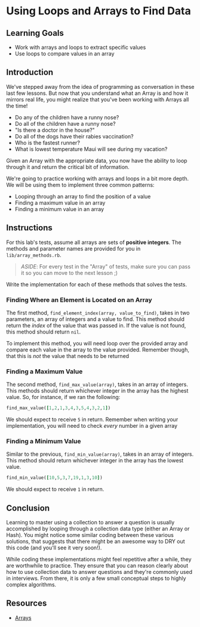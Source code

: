  # Using Loops and Arrays to Find Data

## Learning Goals

- Work with arrays and loops to extract specific values
- Use loops to compare values in an array

## Introduction

We've stepped away from the idea of programming as conversation in these last
few lessons. But now that you understand what an Array is and how it mirrors
real life, you might realize that you've been working with Arrays all the time!

* Do any of the children have a runny nose?
* Do all of the children have a runny nose?
* "Is there a doctor in the house?"
* Do all of the dogs have their rabies vaccination?
* Who is the fastest runner?
* What is lowest temperature Maui will see during my vacation?

Given an Array with the appropriate data, you now have the ability to loop
through it and return the critical bit of information.

We're going to practice working with arrays and loops in a bit
more depth. We will be using them to implement three common patterns:

- Looping through an array to find the position of a value
- Finding a maximum value in an array
- Finding a minimum value in an array

## Instructions

For this lab's tests, assume all arrays are sets of **positive integers**. The
methods and parameter names are provided for you in `lib/array_methods.rb`.

> *ASIDE*: For every test in the "Array" of tests, make sure you can pass it so
> you can move to the next lesson ;)

Write the implementation for each of these methods that solves the tests.

### Finding Where an Element is Located on an Array

The first method, `find_element_index(array, value_to_find)`, takes in two
parameters, an array of integers and a value to find. This method should
return the _index_ of the value that was passed in. If the value is not found,
this method should return `nil`.

To implement this method, you will need loop over the provided array and compare
each value in the array to the value provided. Remember though, that this is
_not_ the value that needs to be returned

### Finding a Maximum Value

The second method, `find_max_value(array)`, takes in an array of integers. This
methods should return whichever integer in the array has the highest value. So,
for instance, if we ran the following:

```ruby
find_max_value([1,2,1,3,4,3,5,4,3,2,1])
```

We should expect to receive `5` in return. Remember when writing your
implementation, you will need to check _every_ number in a given array

### Finding a Minimum Value

Similar to the previous, `find_min_value(array)`, takes in an array of integers.
This method should return whichever integer in the array has the lowest value.

```ruby
find_min_value([10,5,3,7,19,1,3,10])
```

We should expect to receive `1` in return.

## Conclusion

Learning to master using a collection to answer a question is usually
accomplished by looping through a collection data type (either an Array or
Hash). You might notice some similar coding between these various solutions,
that suggests that there might be an awesome way to DRY out this code (and
you'll see it very soon!).

While coding these implementations might feel repetitive after a while, they
are worthwhile to practice.  They ensure that you can reason clearly about how
to use collection data to answer questions and they're commonly used in
interviews.  From there, it is only a few small conceptual steps to highly
complex algorithms.

## Resources

- [Arrays](https://ruby-doc.org/core-2.5.3/Array.html)
